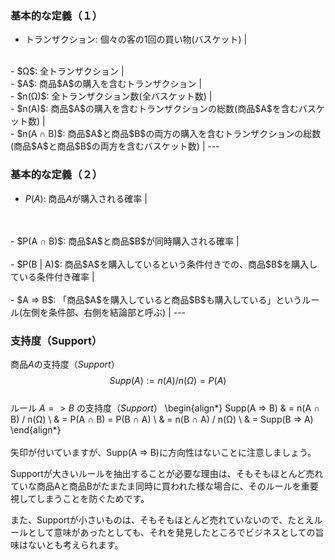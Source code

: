 ### 基本的な定義（１）
- トランザクション: 個々の客の1回の買い物(バスケット) |
<br>
- $Ω$: 全トランザクション |
<br>
- $A$: 商品$A$の購入を含むトランザクション |
<br>
- $n(Ω)$: 全トランザクション数(全バスケット数) |
<br>
- $n(A)$: 商品$A$の購入を含むトランザクションの総数(商品$A$を含むバスケット数) |
<br>
- $n(A ∩ B)$: 商品$A$と商品$B$の両方の購入を含むトランザクションの総数(商品$A$と商品$B$の両方を含むバスケット数) |
---

### 基本的な定義（２）
- $P(A)$: 商品$A$が購入される確率 |
<br>
<br>
- $P(A ∩ B)$: 商品$A$と商品$B$が同時購入される確率 |
<br>
<br>
- $P(B | A)$: 商品$A$を購入しているという条件付きでの、商品$B$を購入している条件付き確率 |
<br>
<br>
- $A => B$: 「商品$A$を購入していると商品$B$も購入している」というルール(左側を条件部、右側を結論部と呼ぶ) |
---

### 支持度（Support）
商品$A$の支持度（$Support$）
$$Supp(A) := n(A) / n(Ω) = P(A)$$
<br>
ルール $A => B$ の支持度（$Support$）
\begin{align*}
Supp(A => B) & = n(A ∩ B) / n(Ω) \\
             & = P(A ∩ B) = P(B ∩ A) \\
             & = n(B ∩ A) / n(Ω) \\
             & = Supp(B => A)
\end{align*}
<br>
<br>
矢印が付いていますが、Supp(A => B)に方向性はないことに注意しましょう。

Supportが大きいルールを抽出することが必要な理由は、そもそもほとんど売れていな商品Aと商品Bがたまたま同時に買われた様な場合に、そのルールを重要視してしまうことを防ぐためです。

また、Supportが小さいものは、そもそもほとんど売れていないので、たとえルールとして意味があったとしても、それを発見したところでビジネスとしての旨味はないとも考えられます。
